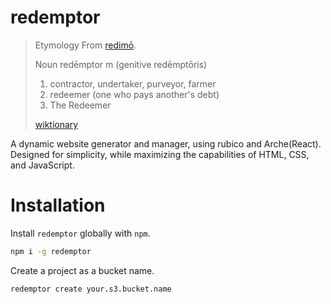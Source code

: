# redemptor
> Etymology
> From [redimō](https://en.wiktionary.org/wiki/redimo#Latin).
>
> Noun
> redēmptor m (genitive redēmptōris)
>
>   1. contractor, undertaker, purveyor, farmer
>   2. redeemer (one who pays another's debt)
>   3. The Redeemer
>
> [wiktionary](https://en.wiktionary.org/wiki/redemptor)

A dynamic website generator and manager, using rubico and Arche(React). Designed for simplicity, while maximizing the capabilities of HTML, CSS, and JavaScript.

# Installation

Install `redemptor` globally with `npm`.
```sh
npm i -g redemptor
```

Create a project as a bucket name.
```sh
redemptor create your.s3.bucket.name
```
